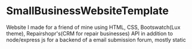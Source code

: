 # SmallBusinessWebsiteTemplate
Website I made for a friend of mine using HTML, CSS, Bootswatch(Lux theme), Repairshopr's(CRM for repair businesses) API in addition to node/express js for a backend of a email submission forum, mostly static
